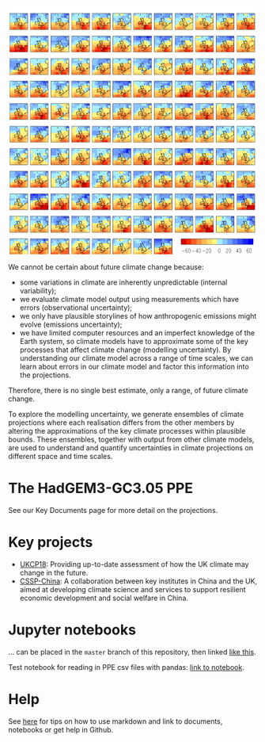 <img src="https://raw.githubusercontent.com/qump-project/qump-hadgem3/master/images/QumpStampImage.png" alt="Image for PPE" width=500 height=500 />


We cannot be certain about future climate change because:

* some variations in climate are inherently unpredictable (internal variability);
* we evaluate climate model output using measurements which have errors (observational uncertainty);
* we only have plausible storylines of how anthropogenic emissions might evolve (emissions uncertainty);
* we have limited computer resources and an imperfect knowledge of the Earth system, so climate models have to approximate some of the key processes that affect climate change (modelling uncertainty). By understanding our climate model across a range of time scales, we can learn about errors in our climate model and factor this information into the projections.
 
Therefore, there is no single best estimate, only a range, of future climate change.

To explore the modelling uncertainty, we generate ensembles of climate projections where each realisation differs from the other members by altering the approximations of the key climate processes within plausible bounds. These ensembles, together with output from other climate models, are used to understand and quantify uncertainties in climate projections on different space and time scales.


# The HadGEM3-GC3.05 PPE

See our Key Documents page for more detail on the projections.


# Key projects

* [UKCP18](https://www.metoffice.gov.uk/research/approach/collaboration/ukcp/index): Providing up-to-date assessment of how the UK climate may change in the future.
* [CSSP-China](https://www.metoffice.gov.uk/research/approach/collaboration/newton/cssp-china/index): A collaboration between key institutes in China and the UK, aimed at developing climate science and services to support resilient economic development and social welfare in China.


# Jupyter notebooks
... can be placed in the `master` branch of this repository, then linked [like this](https://nbviewer.jupyter.org/github/qump-project/qump-hadgem3/blob/master/notebooks/Notebook_example.ipynb).

Test notebook for reading in PPE csv files with pandas: [link to notebook](https://nbviewer.jupyter.org/github/qump-project/qump-hadgem3/blob/master/notebooks/read_csvfile_pandas.ipynb).


# Help
See [here](https://qump-project.github.io/qump-hadgem3/index_original) for tips on how to use markdown and link to documents, notebooks or get help in Github.


